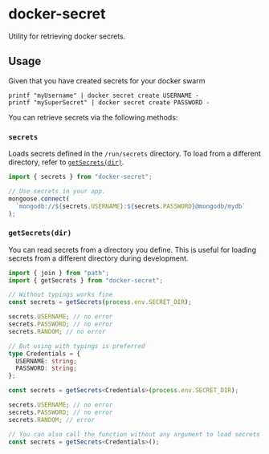 # docker-secret

Utility for retrieving docker secrets.

## Usage

Given that you have created secrets for your docker swarm

```
printf "myUsername" | docker secret create USERNAME -
printf "mySuperSecret" | docker secret create PASSWORD -
```

You can retrieve secrets via the following methods:

### `secrets`

Loads secrets defined in the `/run/secrets` directory. To load from a different directory, refer to [`getSecrets(dir)`](#getsecretsdir).

```ts
import { secrets } from "docker-secret";

// Use secrets in your app.
mongoose.connect(
  `mongodb://${secrets.USERNAME}:${secrets.PASSWORD}@mongodb/mydb`
);
```

### `getSecrets(dir)`

You can read secrets from a directory you define. This is useful for loading secrets from a different directory during development.

```ts
import { join } from "path";
import { getSecrets } from "docker-secret";

// Without typings works fine
const secrets = getSecrets(process.env.SECRET_DIR);

secrets.USERNAME; // no error
secrets.PASSWORD; // no error
secrets.RANDOM; // no error

// But using with typings is preferred
type Credentials = {
  USERNAME: string;
  PASSWORD: string;
};

const secrets = getSecrets<Credentials>(process.env.SECRET_DIR);

secrets.USERNAME; // no error
secrets.PASSWORD; // no error
secrets.RANDOM; // error

// You can also call the function without any argument to load secrets from `/run/secrets` by default.
const secrets = getSecrets<Credentials>();
```
